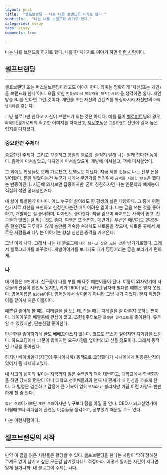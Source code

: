 ```yaml
---
layout: post
title:  "셀프브랜딩 - 나는 나를 브랜드화 하기로 했다."
subtitle:   "나는 나를 브랜드화 하기로 했다."
categories: essay
tags: essay
comments: true

---
```


나는 나를 브랜드화 하기로 했다. 나를 한 페이지로 이야기 하면 [이런 사람](https://isme2n.github.io/about/)이다.

## 셀프브랜딩

---

셀프브랜딩 또는 퍼스널브랜딩이라고도 이야기 한다. 의미는 명확하게 '자신(또는 개인)을 브랜드화 한다'이다. 요즘 핫한 `인플루언서(영향력을 미치는사람)`을 생각하면 쉽다. 개인방송 BJ를 안다면 그런 것이다. 개인을 또는 자신의 컨텐츠를 특징화시켜 자신만의 `아이덴티티`를 갖는다.

그냥 블로그만 한다고 자신이 브랜드가 되는 것은 아니다. 예를 들어 [벨로퍼트](https://velopert.com/)님의 경우 `리액트전문가`로써의 확고한 이미지를 다지셨고, [제로초](https://www.zerocho.com/)님은 `프론트엔드` 전반에 걸쳐 높은 입지를 다지셨다.

### 중요한건 주제다

중요한건 주제다. 그리고 꾸준하고 양질의 블로깅. 솔직히 말해 나는 원래 잡다한 놈이다. 음악에 미쳐살았고, 디자인에 미쳐살았으며, 개발에 미쳐살고, 책에 미쳐살았다.

그 외에도 학생들도 오래 가르쳤고, 모델로도 지냈다. 지금 적힌 것들로 나는 전부 돈을 벌어봤다. 돈을 벌었다는건 누군가 내게서 무언가를 얻기위해 `금액을 지불할 만큼`은 했다는 반증이된다. 지금에 와서보면 잡종이지만, 굳이 칭찬하자면 나는 인문학과 예체능이 적절히 섞인 공대생인거다.

내 삶이 특별한게 아니다. 어느 누구의 삶이라도 한 평생의 삶은 다양하다. 그 중에 어떤 한가지로 자신을 표현하고 한정한다는건 매우 어려운 일이다. 나는 글을 쓰는 것을 좋아하고, 개발하는 걸 좋아하며, 디자인도 좋아한다. 책을 읽으며 빠져드는 사색이 좋고, 친구들과 맛있는걸 먹는 것도 좋다. 여행은 또 어떤가. 매년가는 부산은 매년가도 2박3일은 한순간도 지루하지 않게 놀만큼 익숙함 속에서도 새로움을 찾으며, 새로운 곳에서 새로운 사람들과 나누는 이야기는 항상 신선한 충격을 가져온다.

그냥 이게 나다. 그래서 나는 내 블로그에 `내가 남기고 싶은 모든 것`을 남기기로했다. 그래서 블로그테마를 바꾸었다. 개발이야기를 보다가도 내가 찡찡거리는 글을 보러가기 편하게.

### 나

내 이름은 `박민`이다. 친구들이 나를 부를 때 아주 예쁜이름이 된다. 이름이 외자였기에 사람들의 관심이 한번씩 왔지만, 키가 180이 넘는 시커먼 남자라 별다른 예쁨은 받지 못했다. 영어이름은 `aiden`이다. 영어권에서 살다온게 아니라 그냥 내가 지었다. 왠지 희망찬 이름 같아서 지은 이름이다.

예쁜걸 좋아해 볼 때는 디테일을 잘 보는데, 만들 때는 디테일을 잘 다루지 못하는 편이다. 레이아웃의 배열등에 관심이 많고, 초현실주의보단 `플랫한 일러스트`를 좋아한다. 유추할 수 있겠지만, 단순한걸 좋아한다.

단순한걸 좋아하기에 글도 베베꼬아쓰지 않는다. 코드도 뎁스가 깊어지면 자괴감을 느낀다. 하드코딩이나 `if`문이 많아지면 요구사항을 엎어버리고 싶을 정도이다. 그래서 동적인 코딩을 좋아한다.

하지만 베이비일때(지금이 주니어니까) 동적으로 코딩했다가 시니어에게 된통혼난적이 있어서 좀 자제하고있다.

내 사고의 넓이와 깊이는 지금까지 읽은 수백권의 책이 대변하고, 대학교에서 학생회장을 하던 당시의 평판이 아니 대학교 선후배들과의 현재 내 관계가 내 인성을 추측케 한다. 내 별명은 겸손하고 감정에 큰 기복이 없어 `부처`라고 불리지만 가끔 이런 자랑도 뻔뻔하게 할 줄 안다.

`집단 주의`이기보단 `개인 주의`이지만 누구보다 팀을 아낄 줄 안다. CEO가 되고싶었기에 어릴때부터 리더십에 관련된 이슈들을 생각하고, 공부했기 때문일 수도 있다.

나는 이런사람이다.

## 셀프브랜딩의 시작

---

만약 이 글을 읽은 사람들은 황당할 수 있다. 셀프브랜딩을 한다는 사람이 딱히 정해진 주제도 없이 남기고 싶은 모든걸 남기겠다니?. 걱정마라. 어떻게 될지는 시간이 지나면 알게 될거니까. 내 블로그이 주제는 `나`다.
